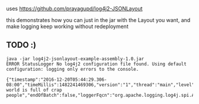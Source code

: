 uses https://github.com/prayagupd/log4j2-JSONLayout

this demonstrates how you can just in the jar with the Layout you want, 
and make logging keep working without redeployment

TODO :)
--------

```
java -jar log4j2-jsonlayout-example-assembly-1.0.jar 
ERROR StatusLogger No log4j2 configuration file found. Using default configuration: logging only errors to the console.
```

```
{"timestamp":"2016-12-20T05:44:29.306-08:00","timeMillis":1482241469306,"version":"1","thread":"main","level":"INFO","loggerName":"fhkajgh","message":"this world is full of crap people","endOfBatch":false,"loggerFqcn":"org.apache.logging.log4j.spi.AbstractLogger"}
```
